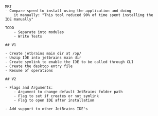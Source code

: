     
    MKT
    - Compare speed to install using the application and doing 
        it manually: "This tool reduced 90% of time spent installing the IDE manually"

    TODO
        - Separate into modules
        - Write Tests

    ## V1

    - Create jetbrains main dir at /op/
    - Unzip IDE into jetbrains main dir
    - Create symlink to enable the IDE to be called through CLI
    - Create the desktop entry file
    - Resume of operations

    ## V2
    
    - Flags and Arguments:
        - Argument to change default JetBrains folder path
        - Flag to set if creates or not symlink
        - Flag to open IDE after installation

    - Add support to other JetBrains IDE's